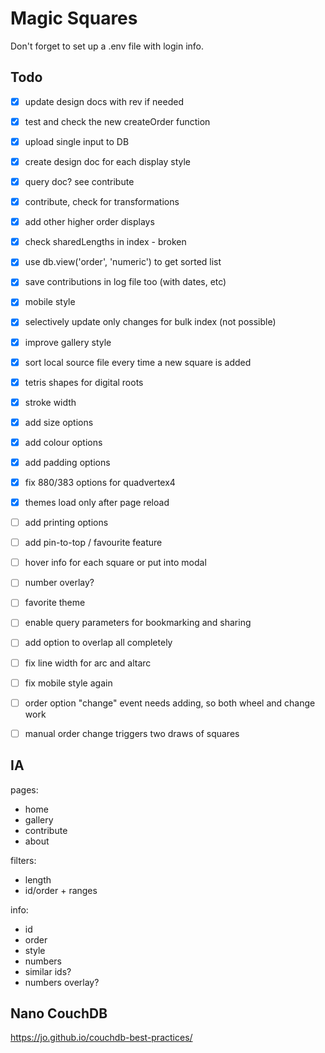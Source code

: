 # Magic Squares

Don't forget to set up a .env file with login info.



## Todo

- [x] update design docs with rev if needed
- [x] test and check the new createOrder function
- [x] upload single input to DB
- [x] create design doc for each display style
- [x] query doc? see contribute
- [x] contribute, check for transformations
- [x] add other higher order displays
- [x] check sharedLengths in index - broken
- [x] use db.view('order', 'numeric') to get sorted list
- [x] save contributions in log file too (with dates, etc)
- [x] mobile style
- [x] selectively update only changes for bulk index (not possible)
- [x] improve gallery style
- [x] sort local source file every time a new square is added
- [x] tetris shapes for digital roots
- [x] stroke width
- [x] add size options
- [x] add colour options
- [x] add padding options
- [x] fix 880/383 options for quadvertex4
- [x] themes load only after page reload
- [ ] add printing options
- [ ] add pin-to-top / favourite feature
- [ ] hover info for each square or put into modal
- [ ] number overlay?
- [ ] favorite theme
- [ ] enable query parameters for bookmarking and sharing
- [ ] add option to overlap all completely
- [ ] fix line width for arc and altarc
- [ ] fix mobile style again
- [ ] order option "change" event needs adding, so both wheel and change work
- [ ] manual order change triggers two draws of squares




## IA

pages:
  - home
  - gallery
  - contribute
  - about


filters:
  - length
  - id/order + ranges

info:
  - id
  - order
  - style
  - numbers
  - similar ids?
  - numbers overlay?





## Nano CouchDB

https://jo.github.io/couchdb-best-practices/
